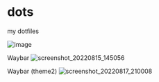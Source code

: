 # dots
my dotfiles

![image](https://user-images.githubusercontent.com/92317276/180457432-9aba0298-951c-4e64-9ae3-adc5b6108179.png)

Waybar
![screenshot_20220815_145056](https://user-images.githubusercontent.com/92317276/184608010-5d101303-758e-449b-9a9e-77e0de61899e.png)

Waybar (theme2)
![screenshot_20220817_210008](https://user-images.githubusercontent.com/92317276/185178202-4a2e73c5-bd01-4eba-98fe-9848e33e6cfe.png)

